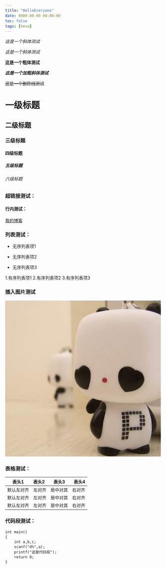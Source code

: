 ```yaml
---
title: "HelloEveryone"
date: 0000-00-00 00:00:00
toc: false
tags: [hexo]
---
```

*这是一个斜体测试*

_这是一个斜体测试_

<!-- more -->

**这是一个粗体测试**

***这是一个加粗斜体测试***

~~这是一个删除线测试~~


# 一级标题

## 二级标题

### 三级标题

#### 四级标题

##### 五级标题

###### 六级标题

### 超链接测试：
#### 行内测试：
[我的博客](https://mx1117.com/)

### 列表测试：
* 无序列表项1
+ 无序列表项2
- 无序列表项3

1.有序列表项1
2.有序列表项2
3.有序列表项3

### 插入图片测试
![](/assets/img/HeadShow.jpg)


### 表格测试：

| 表头1|表头2|表头3|表头4
|-| :- | :-: | -: |
|默认左对齐|左对齐|居中对其|右对齐|
|默认左对齐|左对齐|居中对其|右对齐|
|默认左对齐|左对齐|居中对其|右对齐|

### 代码段测试：
```
int main()
{
	int a,b,c;
	scanf("d%",a);
	printf("这是代码段");
	return 0;
}
```